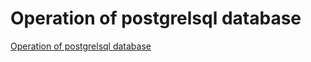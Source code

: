 # Operation of postgrelsql database
[Operation of postgrelsql database](https://aiwithcloud.com/2022/09/19/operation_of_postgrelsql_database/)